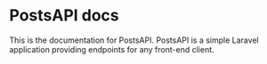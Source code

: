 # PostsAPI docs

This is the documentation for PostsAPI. PostsAPI is a simple Laravel application providing endpoints for any front-end client.
